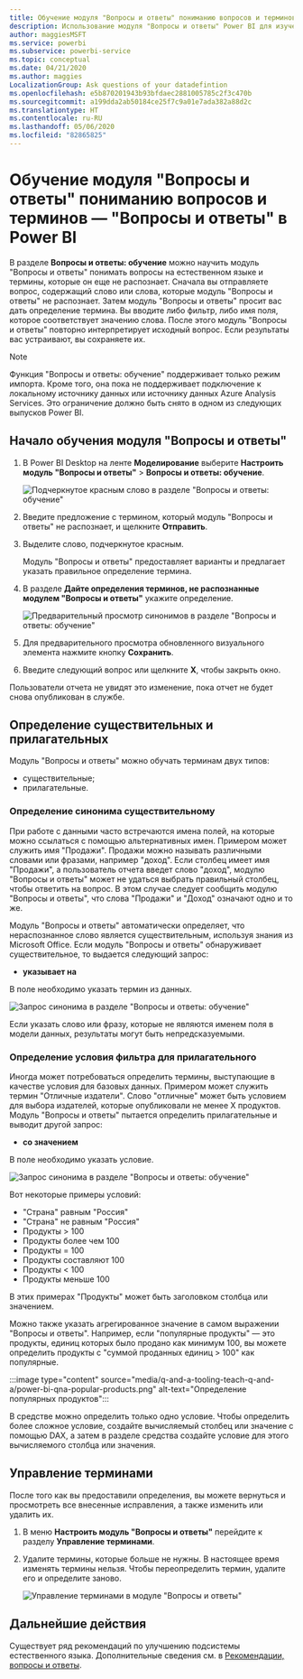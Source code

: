 ```yaml
---
title: Обучение модуля "Вопросы и ответы" пониманию вопросов и терминов — "Вопросы и ответы" в Power BI
description: Использование модуля "Вопросы и ответы" Power BI для изучения данных
author: maggiesMSFT
ms.service: powerbi
ms.subservice: powerbi-service
ms.topic: conceptual
ms.date: 04/21/2020
ms.author: maggies
LocalizationGroup: Ask questions of your datadefintion
ms.openlocfilehash: e5b870201943b93bfdaec2881005785c2f3c470b
ms.sourcegitcommit: a199dda2ab50184ce25f7c9a01e7ada382a88d2c
ms.translationtype: HT
ms.contentlocale: ru-RU
ms.lasthandoff: 05/06/2020
ms.locfileid: "82865825"
---
```

# <a name="teach-qa-to-understand-questions-and-terms-in-power-bi-qa"></a>Обучение модуля "Вопросы и ответы" пониманию вопросов и терминов — "Вопросы и ответы" в Power BI

В разделе **Вопросы и ответы: обучение** можно научить модуль "Вопросы и ответы" понимать вопросы на естественном языке и термины, которые он еще не распознает. Сначала вы отправляете вопрос, содержащий слово или слова, которые модуль "Вопросы и ответы" не распознает. Затем модуль "Вопросы и ответы" просит вас дать определение термина. Вы вводите либо фильтр, либо имя поля, которое соответствует значению слова. После этого модуль "Вопросы и ответы" повторно интерпретирует исходный вопрос. Если результаты вас устраивают, вы сохраняете их.

> [!NOTE]
> Функция "Вопросы и ответы: обучение" поддерживает только режим импорта. Кроме того, она пока не поддерживает подключение к локальному источнику данных или источнику данных Azure Analysis Services. Это ограничение должно быть снято в одном из следующих выпусков Power BI.

## <a name="start-to-teach-qa"></a>Начало обучения модуля "Вопросы и ответы"

1. В Power BI Desktop на ленте **Моделирование** выберите **Настроить модуль "Вопросы и ответы"**  > **Вопросы и ответы: обучение**.

    ![Подчеркнутое красным слово в разделе "Вопросы и ответы: обучение"](media/q-and-a-tooling-teach-q-and-a/qna-tooling-teach-synonym-red.png)

2. Введите предложение с термином, который модуль "Вопросы и ответы" не распознает, и щелкните **Отправить**.

3. Выделите слово, подчеркнутое красным. 

    Модуль "Вопросы и ответы" предоставляет варианты и предлагает указать правильное определение термина. 
    
3. В разделе **Дайте определения терминов, не распознанные модулем "Вопросы и ответы"** укажите определение.

    ![Предварительный просмотр синонимов в разделе "Вопросы и ответы: обучение"](media/q-and-a-tooling-teach-q-and-a/qna-tooling-teach-fixpreview.png)

4. Для предварительного просмотра обновленного визуального элемента нажмите кнопку **Сохранить**.

5. Введите следующий вопрос или щелкните **X**, чтобы закрыть окно.

Пользователи отчета не увидят это изменение, пока отчет не будет снова опубликован в службе.

## <a name="define-nouns-and-adjectives"></a>Определение существительных и прилагательных

Модуль "Вопросы и ответы" можно обучать терминам двух типов:

- существительные;
- прилагательные.

### <a name="define-a-noun-synonym"></a>Определение синонима существительному

При работе с данными часто встречаются имена полей, на которые можно ссылаться с помощью альтернативных имен. Примером может служить имя "Продажи". Продажи можно называть различными словами или фразами, например "доход". Если столбец имеет имя "Продажи", а пользователь отчета введет слово "доход", модулю "Вопросы и ответы" может не удаться выбрать правильный столбец, чтобы ответить на вопрос. В этом случае следует сообщить модулю "Вопросы и ответы", что слова "Продажи" и "Доход" означают одно и то же.

Модуль "Вопросы и ответы" автоматически определяет, что нераспознанное слово является существительным, используя знания из Microsoft Office. Если модуль "Вопросы и ответы" обнаруживает существительное, то выдается следующий запрос:

- <your term> **указывает на** 

В поле необходимо указать термин из данных.

![Запрос синонима в разделе "Вопросы и ответы: обучение"](media/q-and-a-tooling-teach-q-and-a/qna-tooling-synonym-prompt.png)

Если указать слово или фразу, которые не являются именем поля в модели данных, результаты могут быть непредсказуемыми.

### <a name="define-an-adjective-filter-condition"></a>Определение условия фильтра для прилагательного

Иногда может потребоваться определить термины, выступающие в качестве условия для базовых данных. Примером может служить термин "Отличные издатели". Слово "отличные" может быть условием для выбора издателей, которые опубликовали не менее X продуктов. Модуль "Вопросы и ответы" пытается определить прилагательные и выводит другой запрос:

- <field name> **со значением**  

В поле необходимо указать условие.

![Запрос синонима в разделе "Вопросы и ответы: обучение"](media/q-and-a-tooling-teach-q-and-a/qna-tooling-adjectives.png)

Вот некоторые примеры условий:

- "Страна" равным "Россия"
- "Страна" не равным "Россия"
- Продукты > 100
- Продукты более чем 100
- Продукты = 100
- Продукты составляют 100
- Продукты < 100
- Продукты меньше 100

В этих примерах "Продукты" может быть заголовком столбца или значением. 

Можно также указать агрегированное значение в самом выражении "Вопросы и ответы". Например, если "популярные продукты" — это продукты, единиц которых было продано как минимум 100, вы можете определить продукты с "суммой проданных единиц > 100" как популярные.  

:::image type="content" source="media/q-and-a-tooling-teach-q-and-a/power-bi-qna-popular-products.png" alt-text="Определение популярных продуктов":::

В средстве можно определить только одно условие. Чтобы определить более сложное условие, создайте вычисляемый столбец или значение с помощью DAX, а затем в разделе средства создайте условие для этого вычисляемого столбца или значения.

## <a name="manage-terms"></a>Управление терминами

После того как вы предоставили определения, вы можете вернуться и просмотреть все внесенные исправления, а также изменить или удалить их. 

1. В меню **Настроить модуль "Вопросы и ответы"** перейдите к разделу **Управление терминами**.

2. Удалите термины, которые больше не нужны. В настоящее время изменять термины нельзя. Чтобы переопределить термин, удалите его и определите заново.

    ![Управление терминами в модуле "Вопросы и ответы"](media/q-and-a-tooling-teach-q-and-a/qna-manage-terms.png)

## <a name="next-steps"></a>Дальнейшие действия

Существует ряд рекомендаций по улучшению подсистемы естественного языка. Дополнительные сведения см. в [Рекомендации, вопросы и ответы](q-and-a-best-practices.md).
